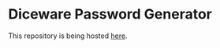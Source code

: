# Diceware Password Generator

This repository is being hosted [here](https://gutrix.github.io/diceware).
